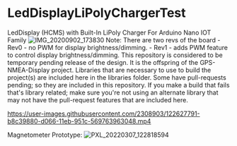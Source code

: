 # LedDisplayLiPolyChargerTest
LedDisplay (HCMS)  with Built-In LiPoly Charger For Arduino Nano IOT Family
![IMG_20200902_173830](https://user-images.githubusercontent.com/2308903/121306604-e9ac0c80-c8b3-11eb-9934-7b6e5881dd29.jpg)
Note:
There are two revs of the board - Rev0 - no PWM for display brightness/dimming.
                                                  - Rev1 - adds PWM feature to control display brightness/dimming.
This repository is considered to be temporary pending release of the design.  It is the offspring of the GPS-NMEA-Display project.
Libraries that are necessary to use to build the project(s) are included here in the libraries folder.  Some have pull-requests pending; so they are
included in this repository. 
If you make a build that fails that's library related; make sure you're not using an alternate library that may not have the pull-request features that are included
here.


https://user-images.githubusercontent.com/2308903/122627791-b8c39880-d066-11eb-951c-569763963048.mp4


Magnetometer Prototype:
![PXL_20220307_122818594](https://user-images.githubusercontent.com/2308903/157034927-6da1927c-7655-4ce5-bc9b-93c087e1db65.jpg)
